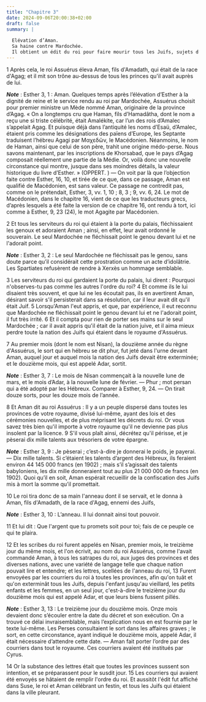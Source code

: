 ```yaml
---
title: "Chapitre 3"
date: 2024-09-06T20:00:38+02:00
draft: false
summary: |
  
  Elévation d’Aman.
  Sa haine contre Mardochée.
  Il obtient un édit du roi pour faire mourir tous les Juifs, sujets d’Assuérus.
---
```



1 Après cela, le roi Assuérus éleva Aman, fils d'Amadath, qui était de la race d'Agag; et il mit son trône au-dessus de tous les princes qu'il avait auprès de lui.

***Note*** :  Esther 3, 1 : Aman. Quelques temps après l’élévation d’Esther à la dignité de reine et le service rendu au roi par Mardochée, Assuérus choisit pour premier ministre un Mède nommé Aman, originaire de la province d’Agag. « On a longtemps cru que Haman, fils d’Hamadâtha, dont le nom a reçu une si triste célébrité, était Amalékite, car l’un des rois d’Amalec s’appelait Agag. Et puisque déjà dans l’antiquité les noms d’Esaü, d’Amalec, étaient pris comme les désignations des païens d’Europe, les Septante traduisent l’hébreu Agagi par Μαχεδῶν, le Macédonien. Néanmoins, le nom de Haman, ainsi que celui de son père, trahit une origine médo-perse. Nous savons maintenant, par les inscriptions de Khorsabad, que le pays d’Agag composait réellement une partie de la Médie. Or, voilà donc une nouvelle circonstance qui montre, jusque dans ses moindres détails, la valeur historique du livre d’Esther. » (OPPERT. ) ― On voit par là que l’objection faite contre Esther, 16, 10, et tirée de ce que, dans ce passage, Aman est
qualifié de Macédonien, est sans valeur. Ce passage ne contredit pas, comme on le prétendait, Esther, 3, vv. 1, 10 ; 8, 3 ; 9, vv. 6, 24. Le mot de Macédonien, dans le chapitre 16, vient de ce que les traducteurs grecs, d’après lesquels a été faite la version de ce chapitre 16, ont rendu à tort, ici comme à Esther, 9, 23 (24), le mot Agagite par Macédonien.

2 Et tous les serviteurs du roi qui étaient à la porte du palais, fléchissaient les genoux et adoraient Aman ; ainsi, en effet, leur avait ordonné le souverain. Le seul Mardochée ne fléchissait point le genou devant lui et ne l'adorait point.

***Note*** :  Esther 3, 2 : Le seul Mardochée ne fléchissait pas le genou, sans doute parce qu’il considérait cette prostration comme un acte d’idolâtrie. Les Spartiates refusèrent de rendre à Xerxès un hommage semblable.

3 Les serviteurs du roi qui gardaient la porte du palais, lui dirent : Pourquoi n'observes-tu pas comme les autres l'ordre du roi? 4 Et comme ils le lui disaient très souvent, et que lui ne les écoutait pas, ils en avertirent Aman, désirant savoir s'il persisterait dans sa résolution, car il leur avait dit qu'il était Juif. 5 Lorsqu'Aman l'eut appris, et que, par expérience, il eut reconnu que Mardochée ne fléchissait point le genou devant lui et ne l'adorait point, il fut très irrité. 6 Et il compta pour rien de porter ses mains sur le seul Mardochée ; car il avait appris qu'il était de la nation juive, et il aima mieux perdre toute la nation des Juifs qui étaient dans le royaume d'Assuérus.


7 Au premier mois (dont le nom est Nisan), la douzième année du règne d'Assuérus, le sort qui en hébreu se dit phur, fut jeté dans l'urne devant Aman, auquel jour et auquel mois la nation des Juifs devait être exterminée; et le douzième mois, qui est appelé Adar, sortit.

***Note*** :  Esther 3, 7 : Le mois de Nisan commençait à la nouvelle lune de mars, et le mois d’Adar, à la nouvelle lune de février. ― Phur ; mot persan qui a été adopté par les Hébreux. Comparer à Esther, 9, 24. ― On tirait douze sorts, pour les douze mois de l’année.

8 Et Aman dit au roi Assuérus : Il y a un peuple dispersé dans toutes les provinces de votre royaume, divisé lui-même, ayant des lois et des cérémonies nouvelles, et de plus méprisant les décrets du roi. Or vous savez très bien qu'il importe à votre royaume qu'il ne devienne pas plus insolent par la licence. 9 S'il vous plaît ainsi, décrétez qu'il périsse, et je pèserai dix mille talents aux trésoriers de votre épargne.

***Note*** :  Esther 3, 9 : Je pèserai ; c’est-à-dire je donnerai le poids, je payerai. ― Dix mille talents. Si c’étaient les talents d’argent des Hébreux, ils feraient environ 44 145 000 francs (en 1902) ; mais s’il s’agissait des talents babyloniens, les dix mille donneraient tout au plus 21 000 000 de francs (en 1902). Quoi qu’il en soit, Aman espérait recueillir de la confiscation des Juifs mis à mort la somme qu’il promettait.

10 Le roi tira donc de sa main l'anneau dont il se servait, et le donna à Aman, fils d'Amadath, de la race d'Agag, ennemi des Juifs,

***Note*** :  Esther 3, 10 : L’anneau. Il lui donnait ainsi tout pouvoir.

11 Et lui dit : Que l'argent que tu promets soit pour toi; fais de ce peuple ce qui te plaira.


12 Et les scribes du roi furent appelés en Nisan, premier mois, le treizième jour du même mois, et l'on écrivit, au nom du roi Assuérus, comme l'avait commandé Aman, à tous les satrapes du roi, aux juges des provinces et des diverses nations, avec une variété de langage telle que chaque nation pouvait lire et entendre; et les lettres, scellées de l'anneau du roi, 13 Furent envoyées par les courriers du roi à toutes les provinces, afin qu'on tuât et qu'on exterminât tous les Juifs, depuis l'enfant jusqu'au vieillard, les petits enfants et les femmes, en un seul jour, c'est-à-dire le treizième jour du douzième mois qui est appelé Adar, et que leurs biens fussent pillés.

***Note*** :  Esther 3, 13 : Le treizième jour du douzième mois. Onze mois devaient donc s’écouler entre la date du décret et son exécution. On a trouvé ce délai invraisemblable, mais l’explication nous en est fournie par le texte lui-même. Les Perses consultaient le sort dans les affaires graves ; le sort, en cette circonstance, ayant indiqué le douzième mois, appelé Adar, il était nécessaire d’attendre cette date. ― Aman fait porter l’ordre par des courriers dans tout le royaume. Ces courriers avaient été institués par Cyrus.


14 Or la substance des lettres était que toutes les provinces sussent son intention, et se préparassent pour le susdit jour. 15 Les courriers qui avaient été envoyés se hâtaient de remplir l'ordre du roi. Et aussitôt l'édit fut affiché dans Suse, le roi et Aman célébrant un festin, et tous les Juifs qui étaient dans la ville pleurant.

